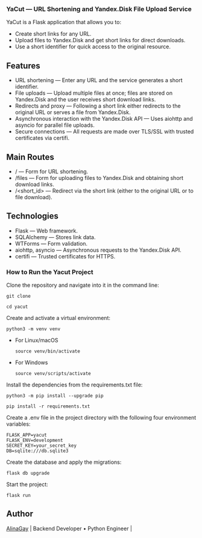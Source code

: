 ### YaCut — URL Shortening and Yandex.Disk File Upload Service

YaCut is a Flask application that allows you to:
- Create short links for any URL.
- Upload files to Yandex.Disk and get short links for direct downloads.
- Use a short identifier for quick access to the original resource.

## Features

- URL shortening — Enter any URL and the service generates a short identifier.
- File uploads — Upload multiple files at once; files are stored on Yandex.Disk and the user receives short download links.
- Redirects and proxy — Following a short link either redirects to the original URL or serves a file from Yandex.Disk.
- Asynchronous interaction with the Yandex.Disk API — Uses aiohttp and asyncio for parallel file uploads.
- Secure connections — All requests are made over TLS/SSL with trusted certificates via certifi.
  
## Main Routes

- / — Form for URL shortening.
- /files — Form for uploading files to Yandex.Disk and obtaining short download links.
- /<short_id> — Redirect via the short link (either to the original URL or to file download).

## Technologies

- Flask — Web framework.
- SQLAlchemy — Stores link data.
- WTForms — Form validation.
- aiohttp, asyncio — Asynchronous requests to the Yandex.Disk API.
- certifi — Trusted certificates for HTTPS.

### How to Run the Yacut Project

Clone the repository and navigate into it in the command line:

```
git clone 
```

```
cd yacut
```

Create and activate a virtual environment:

```
python3 -m venv venv
```

* For Linux/macOS

    ```
    source venv/bin/activate
    ```

* For Windows

    ```
    source venv/scripts/activate
    ```

Install the dependencies from the requirements.txt file:

```
python3 -m pip install --upgrade pip
```

```
pip install -r requirements.txt
```

Create a .env file in the project directory with the following four environment variables:

```
FLASK_APP=yacut
FLASK_ENV=development
SECRET_KEY=your_secret_key
DB=sqlite:///db.sqlite3
```

Create the database and apply the migrations:

```
flask db upgrade
```

Start the project:

```
flask run
```

## Author

[AlinaGay](https://github.com/AlinaGay)
| Backend Developer • Python Engineer |
